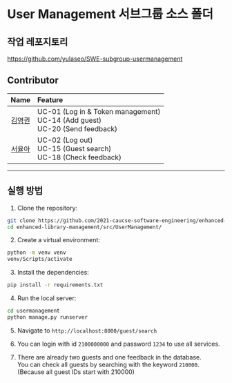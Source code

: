 # User Management 서브그룹 소스 폴더

## 작업 레포지토리
https://github.com/yulaseo/SWE-subgroup-usermanagement

## Contributor
 
|    Name    | Feature                                        |
| :-----------: | :------------------------------------------------- |
|    <a href="https://github.com/yulaseo/SWE-subgroup-usermanagement/commits?author=youngkwon02">김영권</a>     |UC-01 (Log in & Token management)<br/> UC-14 (Add guest)<br/> UC-20 (Send feedback) | 
|    <a href="https://github.com/yulaseo/SWE-subgroup-usermanagement/commits/main?author=yulaseo">서율아</a>     |UC-02 (Log out)<br/> UC-15 (Guest search)<br/> UC-18 (Check feedback)|

---

## 실행 방법

1. Clone the repository:
```sh
git clone https://github.com/2021-caucse-software-engineering/enhanced-library-management.git
cd enhanced-library-management/src/UserManagement/
```

2. Create a virtual environment:
```sh
python -m venv venv
venv/Scripts/activate
```

3. Install the dependencies:
```sh
pip install -r requirements.txt
```

4. Run the local server:
```sh
cd usermanagement
python manage.py runserver
```

5. Navigate to `http://localhost:8000/guest/search`

6. You can login with id `2100000000` and password `1234` to use all services.

7. There are already two guests and one feedback in the database.<br/>
   You can check all guests by searching with the keyword `210000`. (Because all guest IDs start with 210000)
